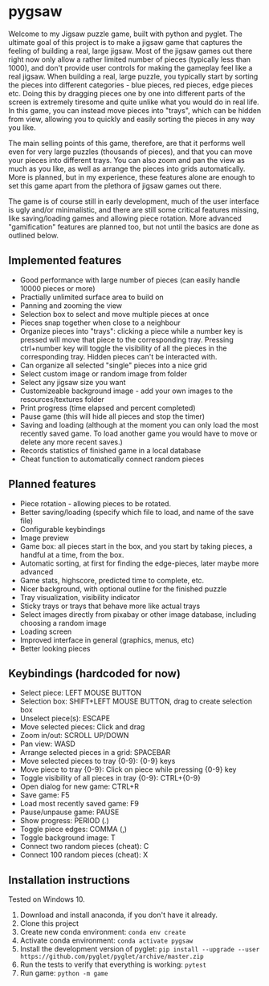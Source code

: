 # pygsaw
Welcome to my Jigsaw puzzle game, built with python and pyglet. The ultimate 
goal of this project is to make a jigsaw game that captures the feeling of 
building a real, large jigsaw. Most of the jigsaw games out there right now 
only allow a rather limited number of pieces (typically less than 1000), and 
don't provide user controls for making the gameplay feel like a real jigsaw. 
When building a real, large puzzle, you typically start by sorting the pieces 
into different categories - blue pieces, red pieces, edge pieces etc. Doing 
this by dragging pieces one by one into different parts of the screen is 
extremely tiresome and quite unlike what you would do in real life. In this 
game, you can instead move pieces into "trays", which can be hidden from view, 
allowing you to quickly and easily sorting the pieces in any way you like. 

The main selling points of this game, therefore, are that it performs well even 
for very large puzzles (thousands of pieces), and that you can move your pieces 
into different trays. You can also zoom and pan the view as much as you like, 
as well as arrange the pieces into grids automatically. More is planned, but 
in my experience, these features alone are enough to set this game apart from 
the plethora of jigsaw games out there.  

The game is of course still in early development, much of the user interface is 
ugly and/or minimalistic, and there are still some critical features missing, 
like saving/loading games and allowing piece rotation. More advanced 
"gamification" features are planned too, but not until the basics are done as 
outlined below.  

## Implemented features
* Good performance with large number of pieces (can easily handle 10000 pieces
 or more)
* Practially unlimited surface area to build on
* Panning and zooming the view
* Selection box to select and move multiple pieces at once
* Pieces snap together when close to a neighbour
* Organize pieces into "trays": clicking a piece while a number key is pressed will move that piece to the corresponding tray. Pressing ctrl+number key will toggle the visibility of all the pieces in the corresponding tray. Hidden pieces can't be interacted with.
* Can organize all selected "single" pieces into a nice grid
* Select custom image or random image from folder
* Select any jigsaw size you want
* Customizeable background image - add your own images to the resources/textures folder
* Print progress (time elapsed and percent completed)
* Pause game (this will hide all pieces and stop the timer)
* Saving and loading (although at the moment you can only load the most recently saved game. To load another game you would have to move or delete any more recent saves.)
* Records statistics of finished game in a local database
* Cheat function to automatically connect random pieces


## Planned features
* Piece rotation - allowing pieces to be rotated.
* Better saving/loading (specify which file to load, and name of the save file)
* Configurable keybindings
* Image preview
* Game box: all pieces start in the box, and you start by taking pieces, a handful at a time, from the box.
* Automatic sorting, at first for finding the edge-pieces, later maybe more advanced
* Game stats, highscore, predicted time to complete, etc.
* Nicer background, with optional outline for the finished puzzle
* Tray visualization, visibility indicator
* Sticky trays or trays that behave more like actual trays
* Select images directly from pixabay or other image database, including choosing a random image
* Loading screen
* Improved interface in general (graphics, menus, etc)
* Better looking pieces


## Keybindings (hardcoded for now)
* Select piece: LEFT MOUSE BUTTON
* Selection box: SHIFT+LEFT MOUSE BUTTON, drag to create selection box
* Unselect piece(s): ESCAPE
* Move selected pieces: Click and drag
* Zoom in/out: SCROLL UP/DOWN
* Pan view: WASD
* Arrange selected pieces in a grid: SPACEBAR
* Move selected pieces to tray {0-9}: {0-9} keys
* Move piece to tray {0-9}: Click on piece while pressing {0-9} key
* Toggle visibility of all pieces in tray {0-9}: CTRL+{0-9} 
* Open dialog for new game: CTRL+R
* Save game: F5
* Load most recently saved game: F9
* Pause/unpause game: PAUSE
* Show progress: PERIOD (.)
* Toggle piece edges: COMMA (,)
* Toggle background image: T
* Connect two random pieces (cheat): C
* Connect 100 random pieces (cheat): X

## Installation instructions
Tested on Windows 10. 
1. Download and install anaconda, if you don't have it already.
1. Clone this project
1. Create new conda environment: ```conda env create```
1. Activate conda environment: ```conda activate pygsaw```
1. Install the development version of pyglet: ```pip install --upgrade --user https://github.com/pyglet/pyglet/archive/master.zip```
1. Run the tests to verify that everything is working: ```pytest```
1. Run game: ```python -m game```